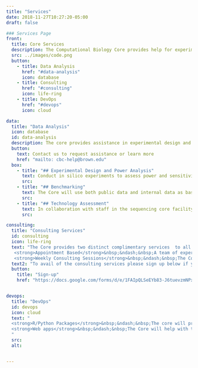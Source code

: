 ```yaml
---
title: "Services"
date: 2018-11-27T10:27:20-05:00
draft: false

### Services Page
front:
  title: Core Services
  description: The Computational Biology Core provides help for experimental design and data processing pipelines for high-throughput datasets generated in individual projects, particularly for DNA/RNA sequencing data. Our services are broadly categorized below and click on the link for further details on any specific category.
  src: ../images/code.png
  button:
    - title: Data Analysis
      href: "#data-analysis"
      icon: database
    - title: Consulting
      href: "#consulting"
      icon: life-ring
    - title: DevOps
      href: "#devops"
      icon: cloud

data:
  title: "Data Analysis"
  icon: database
  id: data-analysis
  description: The core provides assistance in experimental design and data processing pipelines for high-throughput datasets generated in individual projects, particularly for DNA/RNA sequencing data. Our assistance falls broadly into the categories outlined below.
  button:
    text: Contact us to request assistance or learn more
    href: "mailto: cbc-help@brown.edu"
  box:
    - title: "## Experimental Design and Power Analysis"
      text: Conduct in silico experiments to assess power and sensitivity/specificity in the experimental design.
      src:
    - title: "## Benchmarking"
      text: The Core will use both public data and internal data as basis for simulation studies to provide PIs with comprehensive prediction of possible outcome in their experiments to ensure efficient use of these technologies
      src:
    - title: "## Technology Assessment"
      text: In collaboration with staff in the sequencing core facility (Center for Genomics and Proteomics  CGP ) our staff will also provide guidance on technologies; for example, selection of single end/paired-end sequencing, multiplexing, sequencing depth, sample pooling etc.
      src:

consulting:
  title: "Consulting Services"
  id: consulting
  icon: life-ring
  text: "The Core provides two distinct complimentary services  to all researchers at Brown.<br><br>
   <strong>Appointment Based</strong>&nbsp;&ndash;&nbsp;A team of experienced computational biologists and biostatisticians are on-hand to help investigators design experiments.<br><br>
   <strong>Weekly Consulting Sessions</strong>&nbsp;&ndash;&nbsp;The Core offers two hours *walk-in Consulting* sessions for all researchers to discuss any immediate issues  in data analysis including trouble-shooting code, help with statistical analysis and discussion of options for bioinformatic analysis. These consulting sessions are currently held at *BMC 405 1.30-3.30 pm on Wednesdays*"
  text2: "To avail of the consulting services please sign up below if you have not used the CBC services before. Use the scheduler below to reserve a slot for the weekly  consulting sessions and in the event that all slots are filled and you need an appointment sooner contact our **[helpdesk](mailto:cbc-help.brown.edu)**."
  button:
    title: "Sign-up"
    href: "https://docs.google.com/forms/d/e/1FAIpQLSeEYb83-J6tuevzmNPxMFW6Jy_p3fn4PLigEzBIGRTbRUH-pw/viewform"


devops:
  title: "DevOps"
  id: devops
  icon: cloud
  text: "
  <strong>R/Python Packages</strong>&nbsp;&ndash;&nbsp;The core will provide help with packaging R, Python and Julia code and work with computational biologists to convert their code to make it easily shareable.<br>
  <strong>Web apps</strong>&nbsp;&ndash;&nbsp;The Core will help with the implementation and maintenance of web apps using the latest technologies for projects requiring web enabled interfaces.<br>
  "
  src:
  alt:


---
```

